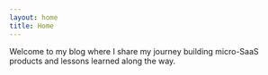 ```yaml
---
layout: home
title: Home
---
```


Welcome to my blog where I share my journey building micro-SaaS products and lessons learned along the way.